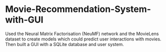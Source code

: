 # Movie-Recommendation-System-with-GUI
Used the Neural Matrix Factorisation (NeuMF) network and the MovieLens dataset to create models which could predict user interactions with movies. Then built a GUI with a SQLite database and user system.
